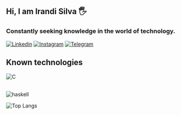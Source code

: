 
## Hi, I am Irandi Silva 🖐️
### Constantly seeking knowledge in the world of technology.


[![Linkedin](https://img.shields.io/badge/LinkedIn-0077B5?style=for-the-badge&logo=linkedin&logoColor=white)]()
[![Instagram](https://img.shields.io/badge/Instagram-E4405F?style=for-the-badge&logo=instagram&logoColor=white)](https://instagram.com/irandisilvaa_)
[![Telegram](https://img.shields.io/badge/Telegram-2CA5E0?style=for-the-badge&logo=telegram&logoColor=white)](https://t.me/Irandisilva)

## Known technologies

<div style="display: inline_block">
  <img align="center" alt="C" src="https://img.shields.io/badge/C-00599C?style=for-the-badge&logo=c&logoColor=white" />
</div><br/>

![haskell](https://img.shields.io/badge/Haskell-violet.svg?logo=data:<https://s4.aconvert.com/convert/p3r68-cdx67/as1ou-cgrbu.jpg)


![Top Langs](https://github-readme-stats.vercel.app/api/top-langs/?username=Irandisilvaa&langs_count=8)


